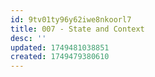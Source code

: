 ```yaml
---
id: 9tv01ty96y62iwe8nkoorl7
title: 007 - State and Context
desc: ''
updated: 1749481038851
created: 1749479380610
---
```

